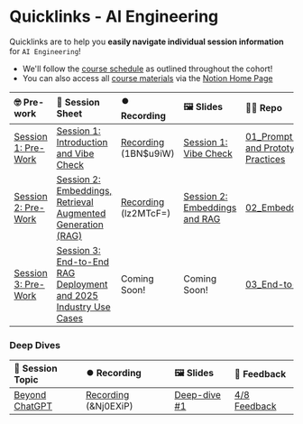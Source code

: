 # Quicklinks - AI Engineering

Quicklinks are to help you **easily navigate individual session information** for `AI Engineering`!  

- We'll follow the [course schedule](https://www.notion.so/The-AI-Engineering-Bootcamp-Cohort-6-Course-Schedule-Curriculum-1abcd547af3d80be899be4addee6814c?pvs=4#1abcd547af3d8127a8f4cc26933b14a5) as outlined throughout the cohort!
- You can also access all [course materials](https://www.notion.so/The-AI-Engineering-Bootcamp-Cohort-6-Home-Page-1c8cd547af3d800ebf81c013c5b51856?pvs=4#1c8cd547af3d8130a44ac31310382ca1) via the [Notion Home Page](https://www.notion.so/The-AI-Engineering-Bootcamp-Cohort-6-Home-Page-1c8cd547af3d800ebf81c013c5b51856)


| 🤓 Pre-work | 📰 Session Sheet | ⏺️ Recording  | 🖼️ Slides     | 👨‍💻 Repo     | 📝 Homework      | 📁 Feedback       |
|:-----------------|:-----------------|:-----------------|:-----------------|:-----------------|:-----------------|:-----------------|
| [Session 1: Pre-Work](https://www.notion.so/Session-1-Introduction-and-Vibe-Check-1c8cd547af3d81b596bbdfb64cf4fd2f?pvs=4#1c8cd547af3d81fb96b4f625f3f8e3d6)| [Session 1: Introduction and Vibe Check](https://www.notion.so/Session-1-Introduction-and-Vibe-Check-1c8cd547af3d81b596bbdfb64cf4fd2f) | [Recording](https://us02web.zoom.us/rec/component-page?accessLevel=meeting&action=viewdetailpage&sharelevel=meeting&useWhichPasswd=meeting&requestFrom=pwdCheck&clusterId=us02&componentName=need-password&meetingId=jA0Ow9yIy3bJbS4JYNKzWqWsCl8vK70u7XENGv8p0wYMfyYC5WBaO7UwTBvdEUeR.vim-Lz52p_dMNkN5&originRequestUrl=https%3A%2F%2Fus02web.zoom.us%2Frec%2Fshare%2FxAthIzIUgINK-5XtpX9ENyHiDoJTjhesvzUJtUnCuKlHsPEovEwrQceLrBPWyIsD.c_AcozzNUfIkRwDX) (1BN$u9iW)| [Session 1: Vibe Check](https://www.canva.com/design/DAGjafpn44s/9yUAmHozCw2fscR0S6B70A/edit?utm_content=DAGjafpn44s&utm_campaign=designshare&utm_medium=link2&utm_source=sharebutton) | [01_Prompt Engineering and Prototyping Best Practices](https://github.com/AI-Maker-Space/AIE6/tree/main/01_Prompt%20Engineering%20and%20Prototyping%20Best%20Practices) | [Session 1 Assignment: Vibe Check](https://forms.gle/K1PqHzjriVYerjaU9) | [AIE6 Feedback 4/1](https://forms.gle/EdzBz82yGqVYKfUw9)
| [Session 2: Pre-Work](https://www.notion.so/Session-2-Embeddings-Retrieval-Augmented-Generation-RAG-1c8cd547af3d81978a5af041c0d5b30a?pvs=4#1c8cd547af3d818daab3db56a5e631e9)| [Session 2: Embeddings, Retrieval Augmented Generation (RAG)](https://www.notion.so/Session-2-Embeddings-Retrieval-Augmented-Generation-RAG-1c8cd547af3d81978a5af041c0d5b30a) | [Recording](https://us02web.zoom.us/rec/share/gSn6QuqteVM4gYK9SslqMLx4MRVcwVj1S9RT-wJQYUuSVBkJ14-Fj8qY8d7Tyx-9.7ijgK2xRDpWFZ-bu) (lz2MTcF=)| [Session 2: Embeddings and RAG](https://www.canva.com/design/DAGjaSBtoao/n8G0T_O-2OIQHvgTfqyAxg/edit?utm_content=DAGjaSBtoao&utm_campaign=designshare&utm_medium=link2&utm_source=sharebutton) | [02_Embeddings_and_RAG](https://github.com/AI-Maker-Space/AIE6/tree/main/02_Embeddings_and_RAG) | [Session 2 Assignment: Embeddings & RAG](https://forms.gle/FNkAuvdZe8eiaLTC8)| [AIE6 Feedback 4/3](https://forms.gle/iDTwhJ2nLp5CGkqP6)
| [Session 3: Pre-Work](https://www.notion.so/Session-3-End-to-End-RAG-Deployment-and-2025-Industry-Use-Cases-1c8cd547af3d818fb863ce11710a31ec?pvs=4#1c8cd547af3d81468dbadb4d669435bd)| [Session 3: End-to-End RAG Deployment and 2025 Industry Use Cases ](https://www.notion.so/Session-3-End-to-End-RAG-Deployment-and-2025-Industry-Use-Cases-1c8cd547af3d818fb863ce11710a31ec) | Coming Soon!| Coming Soon! | [03_End-to-End_RAG](../03_End-to-End_RAG/)| Coming Soon!| [AIE6 Feedback 4/8](https://forms.gle/oVeEd95qajYVhryF6)



### Deep Dives

| 📰 Session Topic | ⏺️ Recording  | 🖼️ Slides     | 📁 Feedback       |
|:-----------------|:-----------------|:-----------------|:-----------------|
| [Beyond ChatGPT](https://www.notion.so/The-AI-Engineering-Bootcamp-Cohort-6-Home-Page-1c8cd547af3d800ebf81c013c5b51856?pvs=4#1c8cd547af3d80ce8764d4334afad9ce)| [Recording](https://us02web.zoom.us/rec/play/GS0b7kpRbsTAsGni_hM4ujAgr3JryonUTIDg4PPcZkML5DxC5LrFU0yRFjV2iNuEAKd3op1NcCjjDo9C.d4r751DA8U7pG_oP?accessLevel=meeting&canPlayFromShare=true&from=my_recording&continueMode=true&componentName=rec-play&originRequestUrl=https%3A%2F%2Fus02web.zoom.us%2Frec%2Fshare%2FKxnTJeWLpzXH37p-meYND3DQ8O3xwrh-8ZXXE8s1XMfUwupK3elMz2iwGwkwEbbB.xVubT-NIYKfm13Pw)  (&Nj0EXiP)| [Deep-dive #1](https://www.canva.com/design/DAGjOjzPGx8/_pff1iaQwtq7rTkk8Pv6lQ/edit?utm_content=DAGjOjzPGx8&utm_campaign=designshare&utm_medium=link2&utm_source=sharebutton) | [4/8 Feedback](https://forms.gle/oqxSCqD3FpU7SdrD7)